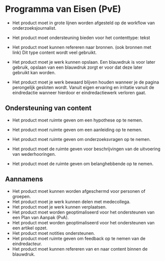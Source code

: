 # Programma van Eisen (PvE)

* Het product moet in grote lijnen worden afgesteld op de workflow van onderzoeksjournalist.

* Het product moet ondersteuning bieden voor het contenttype: tekst

* Het product moet kunnen refereren naar bronnen. (ook bronnen met link)
Dit type content wordt veel gebruikt.

* Het product moet je werk kunnen opslaan.
Een blauwdruk is voor later gebruik, opslaan van een blauwdruk zorgt er voor dat deze later gebruikt kan worden.

* Het product moet je werk bewaard blijven houden wanneer je de pagina perongelijk gesloten wordt.
Vanuit eigen ervaring en irritatie vanuit de eindredactie wanneer hierdoor er eindredactiewerk verloren gaat.


## Ondersteuning van content
* Het product moet ruimte geven om een hypothese op te nemen.

* Het product moet ruimte geven om een aanleiding op te nemen.

* Het product moet ruimte geven om onderzoeksvragen op te nemen.

* Het product moet de ruimte geven voor beschrijvingen van de uitvoering van wederhooringen.

* Het product moet de ruimte geven om belanghebbende op te nemen.




## Aannamens
* Het product moet kunnen worden afgeschermd voor personen of groepen.
* Het product moet je werk kunnen delen met medecollega.
* Het product moet je werk kunnen verplaatsen.
* Het product moet worden geoptimaliseerd voor het ondersteunen van een Plan van Aanpak (PvA).
* Het product moet worden geoptimaliseerd voor het ondersteunen van een artikel opzet.
* Het product moet notities ondersteunen.
* Het product moet ruimte geven om feedback op te nemen van de eindredacteur.
* Het product moet kunnen refereren van en naar content binnen de blauwdruk.



